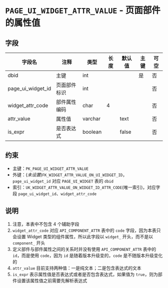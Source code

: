# `PAGE_UI_WIDGET_ATTR_VALUE` - 页面部件的属性值

## 字段

| 字段名            | 注释         | 类型    | 长度 | 默认值 | 主键 | 可空 |
| ----------------- | ------------ | ------- | ---- | ------ | ---- | ---- |
| dbid              | 主键         | int     |      |        | 是   | 否   |
| page_ui_widget_id | 页面部件标识 | int     |      |        |      | 否   |
| widget_attr_code  | 部件属性编码 | char    | 4    |        |      | 否   |
| attr_value        | 属性值       | varchar |      | text   |      | 否   |
| is_expr           | 是否表达式   | boolean |      | false  |      | 否   |

## 约束

* 主键：`PK_PAGE_UI_WIDGET_ATTR_VALUE`
* 外键：(*未设置*)`FK_WIDGET_ATTR_VALUE_ON_UI_WIDGET_ID`，`page_ui_widget_id` 对应 `PAGE_UI_WIDGET` 表的 `dbid`
* 索引：`UK_WIDGET_ATTR_VALUE_ON_WIDGET_ID_ATTR_CODE`(唯一索引)，对应字段 `page_ui_widget_id`、`widget_attr_code`

## 说明

1. 注意，本表中不包含 4 个辅助字段
2. `widget_attr_code` 对应 `API_COMPONENT_ATTR` 表中的 `code` 字段，因为本表只会设置 Widget 类型的组件属性，所以此字段以 `widget_` 开头，而不是以 `component_` 开头
3. 定义部件与部件属性之间的关系时并没有使用 `API_COMPONENT_ATTR` 表中的 `id`，而是使用 `code`，因为 `id` 是随着版本升级变的，`code` 是不随版本升级变化的
4. `attr_value` 目前支持两种值：一是纯文本；二是包含表达式的文本
5. `is_expr` 表示属性值是否表达式或者是否包含表达式，如果值为 `true`，则为部件设置该属性值之前需要先解析表达式
